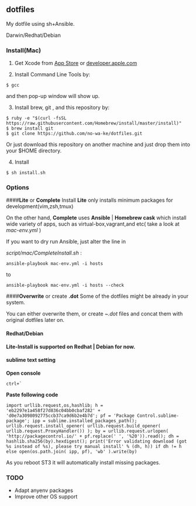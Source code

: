 ## dotfiles
My dotfile using sh+Ansible.

Darwin/Redhat/Debian

### Install(Mac)
1. Get Xcode from [App Store](https://itunes.apple.com/jp/app/xcode/id497799835?mt=12) or [developer.apple.com](https://developer.apple.com/downloads/) 

2. Install Command Line Tools by:
```shell
$ gcc 
```

and then pop-up window will show up. 

3. Install brew, git , and this repository by:

```shell
$ ruby -e "$(curl -fsSL https://raw.githubusercontent.com/Homebrew/install/master/install)"
$ brew install git
$ git clone https://github.com/no-wa-ke/dotfiles.git
```

Or just download this repository on another machine and just drop them into your $HOME directory.

4. Install
```shell
$ sh install.sh
```


### Options

####**Lite** or **Complete** Install
**Lite** only installs minimum packages for development(vim,zsh,tmux)

On the other hand, **Complete** uses **Ansible** | **Homebrew cask** which install
wide variety of apps, such as virtual-box,vagrant,and etc( take a look at *mac-env.yml* )

If you want to dry run Ansible, just alter the line in 

*script/mac/CompleteInstall.sh* :

```shell
ansible-playbook mac-env.yml -i hosts 
```
to
```shell
ansible-playbook mac-env.yml -i hosts --check
```

####**Overwrite** or create **.dot** 
Some of the dotfiles might be already in your system.

You can either overwrite them, or create *~.dot* files and concat them with original dotfiles later on.

#### Redhat/Debian
**Lite-Install is supported on Redhat | Debian for now.**

#### sublime text setting

**Open console**
```
ctrl+`
```

**Paste following code**
```
import urllib.request,os,hashlib; h = 'eb2297e1a458f27d836c04bb0cbaf282' + 'd0e7a3098092775ccb37ca9d6b2e4b7d'; pf = 'Package Control.sublime-package'; ipp = sublime.installed_packages_path(); urllib.request.install_opener( urllib.request.build_opener( urllib.request.ProxyHandler()) ); by = urllib.request.urlopen( 'http://packagecontrol.io/' + pf.replace(' ', '%20')).read(); dh = hashlib.sha256(by).hexdigest(); print('Error validating download (got %s instead of %s), please try manual install' % (dh, h)) if dh != h else open(os.path.join( ipp, pf), 'wb' ).write(by)
```
As you reboot ST3 it will automatically install missing packages.


### TODO
- Adapt anyenv packages
- Improve other OS support


